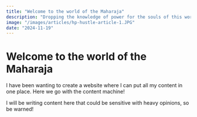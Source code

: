 ```yaml
---
title: "Welcome to the world of the Maharaja"
description: "Dropping the knowledge of power for the souls of this world!"
image: "/images/articles/hp-hustle-article-1.JPG"
date: "2024-11-19"
---
```


# Welcome to the world of the Maharaja

I have been wanting to create a website where I can put all my content in one place. Here we go with the content machine!

I will be writing content here that could be sensitive with heavy opinions, so be warned!

